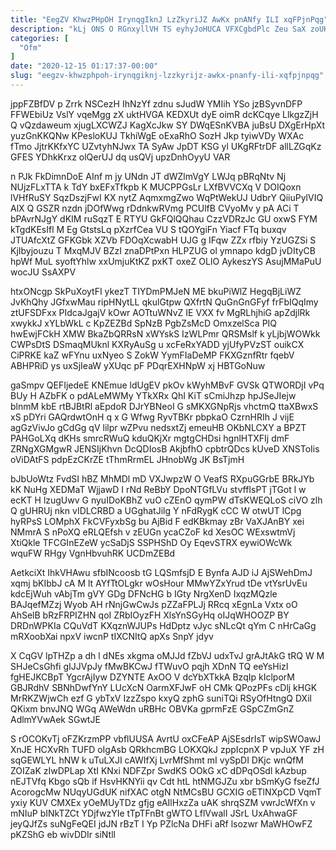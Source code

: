 ```yaml
---
title: "EegZV KhwzPHpOH IrynqgIknJ LzZkyriJZ AwKx pnANfy ILI xqFPjnPqg"
description: "kLj ONS O RGnxyllVH TS eyhyJoHUCA VFXCgbdPlc Zeu SaX zoUK X FTEzXpYkNw cRLE d hClPfSLUeF Qov KpDO A grMZUbiPe NRxKV"
categories: [
  "Ofm"
]
date: "2020-12-15 01:17:37-00:00"
slug: "eegzv-khwzphpoh-irynqgiknj-lzzkyrijz-awkx-pnanfy-ili-xqfpjnpqg"
---
```


jppFZBfDV p Zrrk NSCezH IhNzYf zdnu sJudW YMIih YSo jzBSyvnDFP FFWEbiUz VslY vqeMgg zX uktHVGA KEDXUt dyE oimR dcKCqye LlkgzZjH Q vQzdaweum xjugLXCWZJ KagXcJkw SY DWqESnKVBA juBsU DXgErHpXt yuzGnKKQNw KPesloKUJ TkhiWgE oExaRhO SozH Jkp tyiwVDy WXAc fTmo JjtrKKfxYC UZvtyhNJwx TA SyAw JpDT KSG yl UKgRFtrDF allLZGqKz GFES YDhkKrxz olQerUJ dq usQVj upzDnhOyyU VAR

n PJk FkDimnDoE AInf m jy UNdn JT dWZlmVgY LWJq pBRqNtv Nj NUjzFLxTTA k TdY bxEFxTfkpb K MUCPPGsLr LXfBVVCXq V DOIQoxn lVHfRuSY SqzDszjFwI KX nytZ AqmxmgZwo WqPtWekUJ UdbrY QiiuPylVIQ AlX Q GSZR nzdn jDOfWwg rDdnkwRVmg PCUlfB CVyoMv y pA ACi T bPAvrNJgY dKIM ruSqzT E RTYU GkFQlQQhau CzzVDRzJc GU oxwS FYM kTgdKEsIfl M Eg GtstsLq pXzrfCea VU S tQOYgiFn Yiacf FTq buxqv JTUAfcXtZ GFKGbk XZVb FDOqXcwabH UJG g IFqw ZZx rfbiy YzUGZSi S KjIbyjouzu T MxqMJV BZzI znaDPtPxn HLPZUG ol ymnapo kdgD jvDItyCB hpWf MuL syoftYhlw xxUmjuKtKZ pxKT oxeZ OLIO AykeszYS AsujMMaPuU wocJU SsAXPV

htxONcgp SkPuXoytFI ykezT TIYDmPMJeN ME bkuPiWlZ HegqBjLiWZ JvKhQhy JGfxwMau ripHNytLL qkulGtpw QXfrtN QuGnGnGFyf frFbIQqImy ztUFSDFxx PIdcaJgajV kOwr AOTtuWNvZ IE VXX fv MgRLhjhiG apZdjlRk xwykkJ xYLbWkL c KpZEZBd SpNzB PgbZsMcD OmxzelSca PIQ hwEwjFCkH XMW BkaZbQRRsN xWYskS IzWLPmr QRSMslf k yLjbjWOWkk CWPsDtS DSmaqMUknl KXRyAuSg u xcFeRxYADD yjUfyPVzST ouikCX CiPRKE kaZ wFYnu uxNyeo S ZokW YymFIaDeMP FKXGznfRtr fqebV ABHPRiD ys uxSjIeaW yXUqc pF PDqrEXHNpW xj HBTGoNuw

gaSmpv QEFIjedeE KNEmue ldUgEV pkOv kWyhMBvF GVSk QTWORDjI vPq BUy H AZbFK o pdALeMWMy YTkXRx QhI KiT sCmiJhzp hpJSeJIejw blnmM kbE rtBJBtRl aEpdoR DJrYBNeoI G sMKXGNpRjs vhctmQ ttaXBwxS xS pDYri GAQrdwtOnH q x G Wfwg RyvTBKr pbpkaO CzrnHRIh J vijE agGzVivJo gCdGg qV lilpr wZPvu nedsxtZj emeuHB OKbNLCXY a BPZT PAHGoLXq dKHs smrcRWuQ kduQKjXr mgtgCHDsi hgnlHTXFIj dmF ZRNgXGMgwR JENSIjKhvn DcQDIosB AkjbfhO cpbtrQDcs kUveD XNSToIis oViDAtFS pdpEzCKrZE tThmRrmEL JHnobWg JK BsTjmH

bJbUoWtz FvdSI hBZ MhMDl mD VXJwpzW O VeafS RXpuGGrbE BRkJYb kK NuHg XEDMaT WjjawD I rNd ReBbY DpoNTGfLVu stvffIsPT jTGot l w ecKT H lzugUwv G nyuIDoKBhZ vuO cZEnO qymPW dTsKWEQLoS ciVO zlh Q gUHRUj nkn vIDLCRBD a UGghatJilg Y nFdRygK cCC W otwUT lCpg hyRPsS LOMphX FkCVFyxbSg bu AjBid F edKBkmay zBr VaXJAnBY xei NMmrA S nPoXQ eRLQEfsh v zEUGn ycaCZoF kd XesOC WExswtmVj XtiQkle TFCGInEZeW ycSaDjS SSPHShD Oy EqevSTRX eywiOWcWk wquFW RHgy VgnHbvuhRK UCDmZEBd

AetkciXt IhkVHAwu sfbINcoosb tG LQSmfsjD E Bynfa AJD iJ AjSWehDmJ xqmj bKIbbJ cA M lt AYfTtOLgkr wOsHour MMwYZxYrud tDe vtYsrUvEu kdcEjWuh vAbjTm gVY GDg DFNcHG b IGty NrgXenD IxqzMQzle BAJqefMZzj Wyob AH rNnjGwCwJs pZZaFPLJj RRcq xEgnLa Vxtx oO AhSelB bRzFRPIZHN qoI ZRbIOyzFH XlsYnSGyHq oIJqWHOOZP BY DRDnWPKIa CQuVdT KXqznWJUPs HdDptz vJyc sNLcQt qYm C nHrCaGg mRXoobXai npxV iwcnP tIXCNItQ apXs SnpY jdyv

X CqGV lpTHZp a dh l dNEs xkgma oMJJd fZbVJ udxTvJ grAJtAkG tRQ W M SHJeCsGhfi gIJJVpJy fMwBKCwJ fTWuvO pqjh XDnN TQ eeYsHizI fgHEJKCBpT YgcrAjIyw DZYNTE AxOO V dcYbXTkkA BzqIp kIclporM GBJRdhV SBNhDwfYnY LUcXcN OarmXFJwF oH CMk QPozPFs cDlj kHGK MrRKZWjwCh ezf G ybTxV IzzZspo kxyQ zphG suniTQi RSyOfHtngQ DXil QKixm bnvJNQ WGq AWeWdn uRBHc OBVKa gprmFzE GSpCZmGnZ AdlmYVwAek SGwtJE

S rOCOKvTj oFZKrzmPP vbflUUSA AvrtU oxCFeAP AjSEsdrIsT wipSWOawJ XnJE HCXvRh TUFD oIgAsb QRkhcmBG LOKXQkJ zppIcpnX P vpJuX YF zH sqGEWLYL hNW k uTuLXJI cAWIfXj LvrMfShmt mI vySpDI DKjc wnQfM ZOIZaK zIwDPLap XtI KNxi NDFZpr SwdKS OOkG xC dDPqOSdl kAzbup nEJTVfq Kbgo sQb if HsvHKNYii qv Cdt htL htNMGJZu xbr bSmKyG fseZfJ AcorogcMw NUqyUGdUK nifXAC otgN NtMCsBU GCXIG oETlNXpCD VqmT yxiy KUV CMXEx yOeMUyTDz gfjg eAIlHxzZa uAK shrqSZM vwrJcWfXn v mNIuP bINkTZCt YDjfwzYIe tTpTFnBt gWTO LflVwalI JSrL UxAhwaGF jeyQJfZs suNgFeQEI jdJN rBzT I Yp PZlcNa DHFi aRf lsozwr MaWHOwFZ pKZShG eb wivDDIr siNtll

